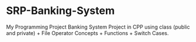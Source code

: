 # SRP-Banking-System
My Programming Project Banking System Project in CPP using class (public and private)  + File Operator Concepts + Functions + Switch Cases.
